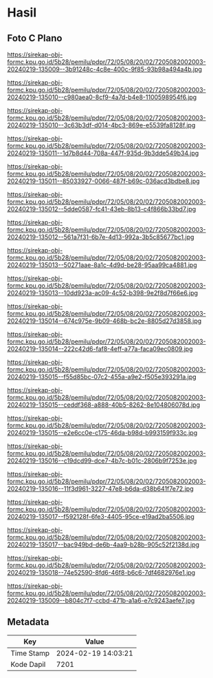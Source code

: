 # Hasil

## Foto C Plano

https://sirekap-obj-formc.kpu.go.id/5b28/pemilu/pdpr/72/05/08/20/02/7205082002003-20240219-135009--3b91248c-4c8e-400c-9f85-93b98a494a4b.jpg

https://sirekap-obj-formc.kpu.go.id/5b28/pemilu/pdpr/72/05/08/20/02/7205082002003-20240219-135010--c980aea0-8cf9-4a7d-b4e8-1100598954f6.jpg

https://sirekap-obj-formc.kpu.go.id/5b28/pemilu/pdpr/72/05/08/20/02/7205082002003-20240219-135010--3c63b3df-d014-4bc3-869e-e5539fa8128f.jpg

https://sirekap-obj-formc.kpu.go.id/5b28/pemilu/pdpr/72/05/08/20/02/7205082002003-20240219-135011--1d7b8d44-708a-447f-935d-9b3dde549b34.jpg

https://sirekap-obj-formc.kpu.go.id/5b28/pemilu/pdpr/72/05/08/20/02/7205082002003-20240219-135011--85033927-0066-487f-b69c-036acd3bdbe8.jpg

https://sirekap-obj-formc.kpu.go.id/5b28/pemilu/pdpr/72/05/08/20/02/7205082002003-20240219-135012--5dde0587-fc41-43eb-8b13-c4f866b33bd7.jpg

https://sirekap-obj-formc.kpu.go.id/5b28/pemilu/pdpr/72/05/08/20/02/7205082002003-20240219-135012--561a7f31-6b7e-4d13-992a-3b5c85677bc1.jpg

https://sirekap-obj-formc.kpu.go.id/5b28/pemilu/pdpr/72/05/08/20/02/7205082002003-20240219-135013--50271aae-8a1c-4d9d-be28-95aa99ca4881.jpg

https://sirekap-obj-formc.kpu.go.id/5b28/pemilu/pdpr/72/05/08/20/02/7205082002003-20240219-135013--10dd923a-ac09-4c52-b398-9e2f8d7f66e6.jpg

https://sirekap-obj-formc.kpu.go.id/5b28/pemilu/pdpr/72/05/08/20/02/7205082002003-20240219-135014--674c975e-9b09-468b-bc2e-8805d27d3858.jpg

https://sirekap-obj-formc.kpu.go.id/5b28/pemilu/pdpr/72/05/08/20/02/7205082002003-20240219-135014--222c42d6-faf8-4eff-a77a-faca09ec0809.jpg

https://sirekap-obj-formc.kpu.go.id/5b28/pemilu/pdpr/72/05/08/20/02/7205082002003-20240219-135015--f55d85bc-07c2-455a-a9e2-f505e393291a.jpg

https://sirekap-obj-formc.kpu.go.id/5b28/pemilu/pdpr/72/05/08/20/02/7205082002003-20240219-135015--ceddf368-a888-40b5-8262-8e104806078d.jpg

https://sirekap-obj-formc.kpu.go.id/5b28/pemilu/pdpr/72/05/08/20/02/7205082002003-20240219-135015--e2e6cc0e-c175-46da-b98d-b993159f933c.jpg

https://sirekap-obj-formc.kpu.go.id/5b28/pemilu/pdpr/72/05/08/20/02/7205082002003-20240219-135016--c19dcd99-dce7-4b7c-b01c-2806b9f7253e.jpg

https://sirekap-obj-formc.kpu.go.id/5b28/pemilu/pdpr/72/05/08/20/02/7205082002003-20240219-135016--11f3d961-3227-47e8-b6da-d38b641f7e72.jpg

https://sirekap-obj-formc.kpu.go.id/5b28/pemilu/pdpr/72/05/08/20/02/7205082002003-20240219-135017--f592128f-6fe3-4405-95ce-e19ad2ba5506.jpg

https://sirekap-obj-formc.kpu.go.id/5b28/pemilu/pdpr/72/05/08/20/02/7205082002003-20240219-135017--bac949bd-de6b-4aa9-b28b-905c52f2138d.jpg

https://sirekap-obj-formc.kpu.go.id/5b28/pemilu/pdpr/72/05/08/20/02/7205082002003-20240219-135018--74e52590-8fd6-46f8-b6c6-7df4682976e1.jpg

https://sirekap-obj-formc.kpu.go.id/5b28/pemilu/pdpr/72/05/08/20/02/7205082002003-20240219-135009--b804c7f7-ccbd-471b-a1a6-e7c9243aefe7.jpg


## Metadata

| Key        | Value               |
| ---------- | ------------------- |
| Time Stamp | 2024-02-19 14:03:21 |
| Kode Dapil | 7201                |



